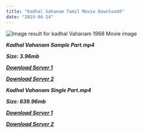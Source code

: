 ```yaml
---
title: "Kadhal Vahanam Tamil Movie Downloadd"
date: "2019-04-14"
---
```


![Image result for kadhal Vahanam 1968 Movie image](https://upload.wikimedia.org/wikipedia/en/thumb/e/e2/Kadhal_Vaaganam_.jpg/220px-Kadhal_Vaaganam_.jpg)

**_Kadhal Vahanam Sample Part.mp4_**

**_Size: 3.96mb_**

**_[Download Server 1](http://b4.wetransfer.vip/files/{fb880f6db0ad663db529f57694c28cccd461c3d4fc624305e324329e3cbfaaa8}20Actor{fb880f6db0ad663db529f57694c28cccd461c3d4fc624305e324329e3cbfaaa8}20Hits{fb880f6db0ad663db529f57694c28cccd461c3d4fc624305e324329e3cbfaaa8}20Collection/M.{fb880f6db0ad663db529f57694c28cccd461c3d4fc624305e324329e3cbfaaa8}20G.{fb880f6db0ad663db529f57694c28cccd461c3d4fc624305e324329e3cbfaaa8}20Ramachandran{fb880f6db0ad663db529f57694c28cccd461c3d4fc624305e324329e3cbfaaa8}20(M.G.R){fb880f6db0ad663db529f57694c28cccd461c3d4fc624305e324329e3cbfaaa8}20Movies{fb880f6db0ad663db529f57694c28cccd461c3d4fc624305e324329e3cbfaaa8}20Collections/Kadhal{fb880f6db0ad663db529f57694c28cccd461c3d4fc624305e324329e3cbfaaa8}20Vahanam{fb880f6db0ad663db529f57694c28cccd461c3d4fc624305e324329e3cbfaaa8}20(1968)/Kadhal{fb880f6db0ad663db529f57694c28cccd461c3d4fc624305e324329e3cbfaaa8}20Vahanam{fb880f6db0ad663db529f57694c28cccd461c3d4fc624305e324329e3cbfaaa8}20(1968){fb880f6db0ad663db529f57694c28cccd461c3d4fc624305e324329e3cbfaaa8}20Sample{fb880f6db0ad663db529f57694c28cccd461c3d4fc624305e324329e3cbfaaa8}20HD.mp4)_**

**_[Download Server 2](http://b4.wetransfer.vip/files/{fb880f6db0ad663db529f57694c28cccd461c3d4fc624305e324329e3cbfaaa8}20Actor{fb880f6db0ad663db529f57694c28cccd461c3d4fc624305e324329e3cbfaaa8}20Hits{fb880f6db0ad663db529f57694c28cccd461c3d4fc624305e324329e3cbfaaa8}20Collection/M.{fb880f6db0ad663db529f57694c28cccd461c3d4fc624305e324329e3cbfaaa8}20G.{fb880f6db0ad663db529f57694c28cccd461c3d4fc624305e324329e3cbfaaa8}20Ramachandran{fb880f6db0ad663db529f57694c28cccd461c3d4fc624305e324329e3cbfaaa8}20(M.G.R){fb880f6db0ad663db529f57694c28cccd461c3d4fc624305e324329e3cbfaaa8}20Movies{fb880f6db0ad663db529f57694c28cccd461c3d4fc624305e324329e3cbfaaa8}20Collections/Kadhal{fb880f6db0ad663db529f57694c28cccd461c3d4fc624305e324329e3cbfaaa8}20Vahanam{fb880f6db0ad663db529f57694c28cccd461c3d4fc624305e324329e3cbfaaa8}20(1968)/Kadhal{fb880f6db0ad663db529f57694c28cccd461c3d4fc624305e324329e3cbfaaa8}20Vahanam{fb880f6db0ad663db529f57694c28cccd461c3d4fc624305e324329e3cbfaaa8}20(1968){fb880f6db0ad663db529f57694c28cccd461c3d4fc624305e324329e3cbfaaa8}20Sample{fb880f6db0ad663db529f57694c28cccd461c3d4fc624305e324329e3cbfaaa8}20HD.mp4)_**

**_Kadhal Vahanam Single Part.mp4_**

**_Size: 639.96mb_**

**_[Download Server 1](http://b4.wetransfer.vip/files/{fb880f6db0ad663db529f57694c28cccd461c3d4fc624305e324329e3cbfaaa8}20Actor{fb880f6db0ad663db529f57694c28cccd461c3d4fc624305e324329e3cbfaaa8}20Hits{fb880f6db0ad663db529f57694c28cccd461c3d4fc624305e324329e3cbfaaa8}20Collection/M.{fb880f6db0ad663db529f57694c28cccd461c3d4fc624305e324329e3cbfaaa8}20G.{fb880f6db0ad663db529f57694c28cccd461c3d4fc624305e324329e3cbfaaa8}20Ramachandran{fb880f6db0ad663db529f57694c28cccd461c3d4fc624305e324329e3cbfaaa8}20(M.G.R){fb880f6db0ad663db529f57694c28cccd461c3d4fc624305e324329e3cbfaaa8}20Movies{fb880f6db0ad663db529f57694c28cccd461c3d4fc624305e324329e3cbfaaa8}20Collections/Kadhal{fb880f6db0ad663db529f57694c28cccd461c3d4fc624305e324329e3cbfaaa8}20Vahanam{fb880f6db0ad663db529f57694c28cccd461c3d4fc624305e324329e3cbfaaa8}20(1968)/Kadhal{fb880f6db0ad663db529f57694c28cccd461c3d4fc624305e324329e3cbfaaa8}20Vahanam{fb880f6db0ad663db529f57694c28cccd461c3d4fc624305e324329e3cbfaaa8}20(1968){fb880f6db0ad663db529f57694c28cccd461c3d4fc624305e324329e3cbfaaa8}20Single{fb880f6db0ad663db529f57694c28cccd461c3d4fc624305e324329e3cbfaaa8}20Part{fb880f6db0ad663db529f57694c28cccd461c3d4fc624305e324329e3cbfaaa8}20HD.mp4)_**

**_[Download Server 2](http://b4.wetransfer.vip/files/{fb880f6db0ad663db529f57694c28cccd461c3d4fc624305e324329e3cbfaaa8}20Actor{fb880f6db0ad663db529f57694c28cccd461c3d4fc624305e324329e3cbfaaa8}20Hits{fb880f6db0ad663db529f57694c28cccd461c3d4fc624305e324329e3cbfaaa8}20Collection/M.{fb880f6db0ad663db529f57694c28cccd461c3d4fc624305e324329e3cbfaaa8}20G.{fb880f6db0ad663db529f57694c28cccd461c3d4fc624305e324329e3cbfaaa8}20Ramachandran{fb880f6db0ad663db529f57694c28cccd461c3d4fc624305e324329e3cbfaaa8}20(M.G.R){fb880f6db0ad663db529f57694c28cccd461c3d4fc624305e324329e3cbfaaa8}20Movies{fb880f6db0ad663db529f57694c28cccd461c3d4fc624305e324329e3cbfaaa8}20Collections/Kadhal{fb880f6db0ad663db529f57694c28cccd461c3d4fc624305e324329e3cbfaaa8}20Vahanam{fb880f6db0ad663db529f57694c28cccd461c3d4fc624305e324329e3cbfaaa8}20(1968)/Kadhal{fb880f6db0ad663db529f57694c28cccd461c3d4fc624305e324329e3cbfaaa8}20Vahanam{fb880f6db0ad663db529f57694c28cccd461c3d4fc624305e324329e3cbfaaa8}20(1968){fb880f6db0ad663db529f57694c28cccd461c3d4fc624305e324329e3cbfaaa8}20Single{fb880f6db0ad663db529f57694c28cccd461c3d4fc624305e324329e3cbfaaa8}20Part{fb880f6db0ad663db529f57694c28cccd461c3d4fc624305e324329e3cbfaaa8}20HD.mp4)_**
